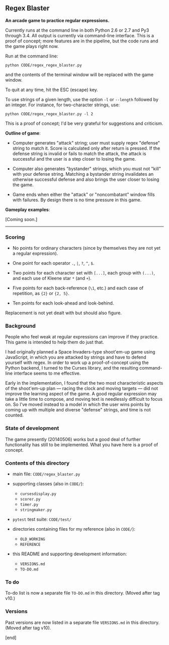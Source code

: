 ## Regex Blaster

**An arcade game to practice regular expressions.**

Currently runs at the command line in both Python 2.6 or 2.7 and Py3 through 3.4. All output is currently via command-line interface. This is a proof of concept; more features are in the pipeline, but the code runs and the game plays right now.

Run at the command line:

    python CODE/regex_regex_blaster.py

and the contents of the terminal window will be replaced with the game window.

To quit at any time, hit the ESC (escape) key.

To use strings of a given length, use the option `-l` or `--length` followed by an integer. For instance, for two-character strings, use:

    python CODE/regex_regex_blaster.py -l 2

This is a proof of concept; I'd be very grateful for suggestions and criticism.

**Outline of game**:

 * Computer generates "attack" string; user must supply regex "defense" string to match it. Score is calculated only after return is pressed. If the defense string is invalid or fails to match the attack, the attack is successful and the user is a step closer to losing the game.

 * Computer also generates "bystander" strings, which you must not "kill" with your defense string. Matching a bystander string invalidates an otherwise successful defense and also brings the user closer to losing the game.

 * Game ends when either the "attack" or "noncombatant" window fills with failures. By design there is no time pressure in this game.

**Gameplay examples**:

 [Coming soon.]

---

### Scoring

 * No points for ordinary characters (since by themselves they are not yet a regular expression).

 * One point for each operator `.`, `|`, `?`, `^`, `$`.

 * Two points for each character set with `[...]`, each group with `(...)`, and each use of Kleene star `*` (and `+`).

 * Five points for each back-reference (`\1`, etc.) and each case of repetition, as `{2}` or `{2, 5}`.

 * Ten points for each look-ahead and look-behind.

Replacement is not yet dealt with but should also figure.

### Background

People who feel weak at regular expressions can improve if they practice. This game is intended to help them do just that.

I had originally planned a Space Invaders-type shoot'em-up game using JavaScript, in which you are attacked by strings and have to defend yourself with regex. In order to work up a proof-of-concept using the Python backend, I turned to the Curses library, and the resulting command-line interface seems to me effective.

Early in the implementation, I found that the two most characteristic aspects of the shoot'em-up plan — racing the clock and moving targets — did not improve the learning aspect of the game. A good regular expression may take a little time to compose, and moving text is needlessly difficult to focus on. So I've moved instead to a model in which the user wins points by coming up with multiple and diverse "defense" strings, and time is not counted.

### State of development

The game presently (20140506) works but a good deal of further functionality has still to be implemented. What you have here is a proof of concept.

### Contents of this directory

 * main file: `CODE/regex_blaster.py`
 * supporting classes (also in `CODE/`):

   * `cursesdisplay.py`
   * `scorer.py`
   * `timer.py`
   * `stringmaker.py`

 * `pytest` test suite: `CODE/test/`
 * directories containing files for my reference (also in `CODE/`):

   * `OLD_WORKING`
   * `REFERENCE`

 * this README and supporting development information:

   * `VERSIONS.md`
   * `TO-DO.md`

### To do

To-do list is now a separate file `TO-DO.md` in this directory. (Moved after tag v10.)

### Versions

Past versions are now listed in a separate file `VERSIONS.md` in this directory. (Moved after tag v10).

[end]
